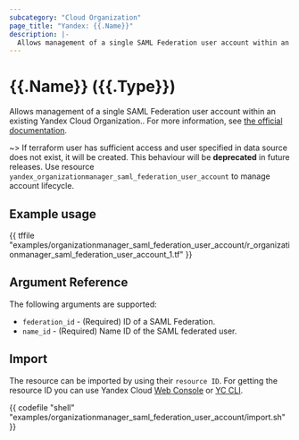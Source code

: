 ```yaml
---
subcategory: "Cloud Organization"
page_title: "Yandex: {{.Name}}"
description: |-
  Allows management of a single SAML Federation user account within an existing Yandex Cloud Organization.
---
```


# {{.Name}} ({{.Type}})

Allows management of a single SAML Federation user account within an existing Yandex Cloud Organization.. For more information, see [the official documentation](https://yandex.cloud/docs/organization/operations/federations/integration-common).

~> If terraform user has sufficient access and user specified in data source does not exist, it will be created. This behaviour will be **deprecated** in future releases. Use resource `yandex_organizationmanager_saml_federation_user_account` to manage account lifecycle.

## Example usage

{{ tffile "examples/organizationmanager_saml_federation_user_account/r_organizationmanager_saml_federation_user_account_1.tf" }}

## Argument Reference

The following arguments are supported:

* `federation_id` - (Required) ID of a SAML Federation.
* `name_id` - (Required) Name ID of the SAML federated user.

## Import

The resource can be imported by using their `resource ID`. For getting the resource ID you can use Yandex Cloud [Web Console](https://console.yandex.cloud) or [YC CLI](https://yandex.cloud/docs/cli/quickstart).

{{ codefile "shell" "examples/organizationmanager_saml_federation_user_account/import.sh" }}
